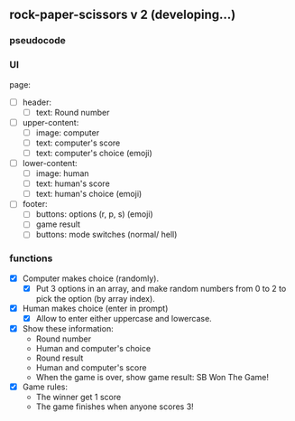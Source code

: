 ## rock-paper-scissors v 2 (developing...)

### pseudocode

### UI

page:
- [ ] header:
  - [ ] text: Round number
- [ ] upper-content:
  - [ ] image: computer
  - [ ] text: computer's score
  - [ ] text: computer's choice (emoji)
- [ ] lower-content:
  - [ ] image: human
  - [ ] text: human's score
  - [ ] text: human's choice (emoji)
- [ ] footer:
  - [ ] buttons: options (r, p, s) (emoji)
  - [ ] game result
  - [ ] buttons: mode switches (normal/ hell)

### functions

- [x] Computer makes choice (randomly).
  - [x] Put 3 options in an array, and make random numbers from 0 to 2 to pick the option (by array index).
- [x] Human makes choice (enter in prompt)
  - [x] Allow to enter either uppercase and lowercase.
- [x] Show these information:
  - Round number
  - Human and computer's choice
  - Round result
  - Human and computer's score
  - When the game is over, show game result: SB Won The Game!
- [x] Game rules:
  - The winner get 1 score
  - The game finishes when anyone scores 3!